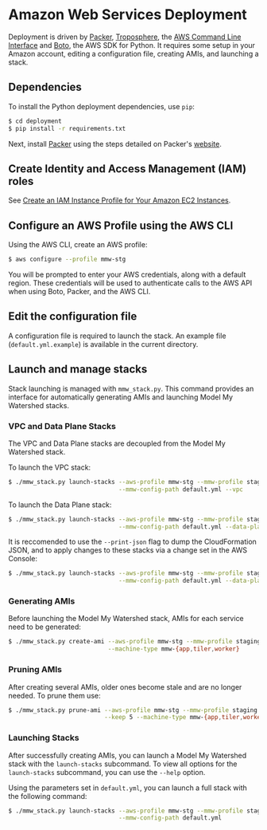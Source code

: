 # Amazon Web Services Deployment

Deployment is driven by [Packer](https://www.packer.io), [Troposphere](https://github.com/cloudtools/troposphere), the [AWS Command Line Interface](http://aws.amazon.com/cli/) and [Boto](http://aws.amazon.com/cli/), the AWS SDK for Python. It requires some setup in your Amazon account, editing a configuration file, creating AMIs, and launching a stack.

## Dependencies

To install the Python deployment dependencies, use `pip`:

```bash
$ cd deployment
$ pip install -r requirements.txt
```

Next, install [Packer](https://packer.io/) using the steps detailed on Packer's [website](https://packer.io/downloads.html).

## Create Identity and Access Management (IAM) roles

See [Create an IAM Instance Profile for Your Amazon EC2 Instances](http://docs.aws.amazon.com/codedeploy/latest/userguide/how-to-create-iam-instance-profile.html).

## Configure an AWS Profile using the AWS CLI

Using the AWS CLI, create an AWS profile:

```bash
$ aws configure --profile mmw-stg
```

You will be prompted to enter your AWS credentials, along with a default region. These credentials will be used to authenticate calls to the AWS API when using Boto, Packer, and the AWS CLI.

## Edit the configuration file

A configuration file is required to launch the stack. An example file (`default.yml.example`) is available in the current directory.

## Launch and manage stacks

Stack launching is managed with `mmw_stack.py`. This command provides an interface for automatically generating AMIs and launching Model My Watershed stacks.

### VPC and Data Plane Stacks

The VPC and Data Plane stacks are decoupled from the Model My Watershed stack.

To launch the VPC stack:

```bash
$ ./mmw_stack.py launch-stacks --aws-profile mmw-stg --mmw-profile staging \
                               --mmw-config-path default.yml --vpc
```

To launch the Data Plane stack:

```bash
$ ./mmw_stack.py launch-stacks --aws-profile mmw-stg --mmw-profile staging \
                               --mmw-config-path default.yml --data-plane
```

It is reccomended to use the `--print-json` flag to dump the CloudFormation JSON, and to apply changes to these stacks via a change set in the AWS Console:

```bash
$ ./mmw_stack.py launch-stacks --aws-profile mmw-stg --mmw-profile staging \
                               --mmw-config-path default.yml --data-plane --print-json > data-plane.json
```

### Generating AMIs

Before launching the Model My Watershed stack, AMIs for each service need to be generated:

```bash
$ ./mmw_stack.py create-ami --aws-profile mmw-stg --mmw-profile staging \
                            --machine-type mmw-{app,tiler,worker}
```

### Pruning AMIs

After creating several AMIs, older ones become stale and are no longer needed. To prune them use:

```bash
$ ./mmw_stack.py prune-ami --aws-profile mmw-stg --mmw-profile staging \
                           --keep 5 --machine-type mmw-{app,tiler,worker}
```

### Launching Stacks

After successfully creating AMIs, you can launch a Model My Watershed stack with the `launch-stacks` subcommand. To view all options for the `launch-stacks` subcommand, you can use the `--help` option.

Using the parameters set in `default.yml`, you can launch a full stack with the following command:

```bash
$ ./mmw_stack.py launch-stacks --aws-profile mmw-stg --mmw-profile staging \
                               --mmw-config-path default.yml
```

